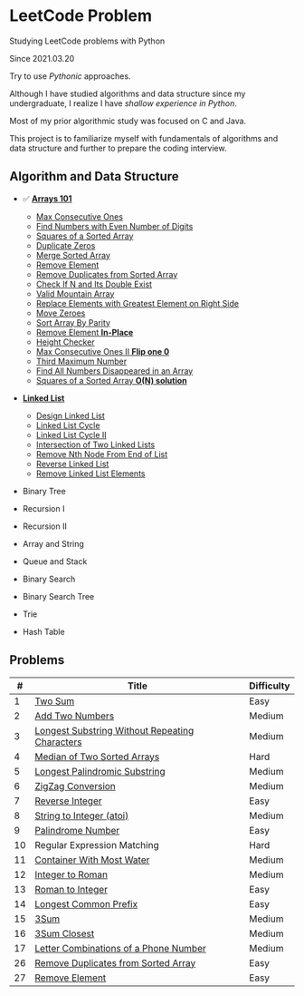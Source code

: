# LeetCode Problem

Studying LeetCode problems with Python

Since 2021.03.20

Try to use *Pythonic* approaches.

Although I have studied algorithms and data structure since my undergraduate, 
I realize I have *shallow experience in Python*.

Most of my prior algorithmic study was focused on C and Java.

This project is to familiarize myself with fundamentals of algorithms and data structure 
and further to prepare the coding interview.


## Algorithm and Data Structure

* ✅ [**Arrays 101**](./Arrays-101/Array.md)
    + [Max Consecutive Ones](./Arrays-101/findMaxConsecutiveOnes.py)
    + [Find Numbers with Even Number of Digits](./Arrays-101/findNumbers.py)
    + [Squares of a Sorted Array](./Arrays-101/sortedSquares.py)
    + [Duplicate Zeros](./Arrays-101/duplicateZeros.py)
    + [Merge Sorted Array](./Arrays-101/merge.py)
    + [Remove Element](./Arrays-101/removeElement.py)
    + [Remove Duplicates from Sorted Array](./Arrays-101/removeDuplicates.py)
    + [Check If N and Its Double Exist](./Arrays-101/checkIfExist.py)
    + [Valid Mountain Array](./Arrays-101/validMountainArray.py)
    + [Replace Elements with Greatest Element on Right Side](./Arrays-101/replaceElements.py)
    + [Move Zeroes](./Arrays-101/moveZeroes.py)
    + [Sort Array By Parity](./Arrays-101/sortArrayByParity.py)
    + [Remove Element **In-Place**](./Arrays-101/removeElement_2.py)
    + [Height Checker](./Arrays-101/heightChecker.py)
    + [Max Consecutive Ones II **Flip one 0**](./Arrays-101/findMaxConsecutiveOnes_2.py)
    + [Third Maximum Number](./Arrays-101/thirdMax.py)
    + [Find All Numbers Disappeared in an Array](./Arrays-101/findDisappearedNumbers.py)
    + [Squares of a Sorted Array **O(N) solution**](./Arrays-101/sortedSquares_2.py)

* [**Linked List**](./Linked-List/Linked-List.md)
    + [Design Linked List](./Linked-List/MyLinkedList.py)
    + [Linked List Cycle](./Linked-List/hasCycle.py)
    + [Linked List Cycle II](./Linked-List/detectCycle.py)
    + [Intersection of Two Linked Lists](./Linked-List/getIntersectionNode.py)
    + [Remove Nth Node From End of List](./Linked-List/removeNthFromEnd.py)
    + [Reverse Linked List](./Linked-List/reverseList.py)
    + [Remove Linked List Elements](./Linked-List/removeElements.py)

* Binary Tree
* Recursion I
* Recursion II  
* Array and String
* Queue and Stack
* Binary Search
* Binary Search Tree
* Trie
* Hash Table


## Problems
| # | Title | Difficulty |
|---| ----- | ---------- |
|1|[Two Sum](./Problems/0001_twoSum.py)|Easy|
|2|[Add Two Numbers](./Problems/0002_addTwoNumbers.py)|Medium|
|3|[Longest Substring Without Repeating Characters](./Problems/0003_lengthOfLongestSubstring.py)|Medium|
|4|[Median of Two Sorted Arrays](./Problems/0004_findMedianSortedArray.py)|Hard|
|5|[Longest Palindromic Substring](./Problems/0005_longestPalindrome.py)|Medium|
|6|[ZigZag Conversion](./Problems/0006_convert.py)|Medium|
|7|[Reverse Integer](./Problems/0007_reverse.py)|Easy|
|8|[String to Integer (atoi)](./Problems/0008_myAtoi.py)|Medium|
|9|[Palindrome Number](./Problems/0009_isPalindrome.py)|Easy|
|10|Regular Expression Matching|Hard|
|11|[Container With Most Water](./Problems/0011_maxArea.py)|Medium|
|12|[Integer to Roman](./Problems/0012_intToRoman.py)|Medium|
|13|[Roman to Integer](./Problems/0013_romanToInt.py)|Easy|
|14|[Longest Common Prefix](./Problems/0014_longestCommonPrefix.py)|Easy|
|15|[3Sum](./Problems/0015_threeSum.py)|Medium|
|16|[3Sum Closest](./Problems/0016_threeSumClosest.py)|Medium|
|17|[Letter Combinations of a Phone Number](./Problems/0017_letterCombinations.py)|Medium|
|26|[Remove Duplicates from Sorted Array](./Arrays-101/removeDuplicates.py)|Easy|
|27|[Remove Element](./Arrays-101/removeElement_2.py)|Easy|
